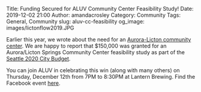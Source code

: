 Title: Funding Secured for ALUV Community Center Feasibility Study!
Date: 2019-12-02 21:00
Author: amandacrosley
Category: Community
Tags: General, Community
slug: aluv-cc-feasibility
og_image: images/lictonflow2019.JPG

Earlier this year, we wrote about the need for an [Aurora-Licton community center](https://lovelicton.com/aluv-community-center-cta.html). We are happy to report that $150,000 was granted for an Aurora/Licton Springs Community Center feasibility study as part of the [Seattle 2020 City Budget](https://juarez.seattle.gov/district-5-budget-wins-2020/).

You can join ALUV in celebrating this win (along with many others) on Thursday, December 12th from 7PM to 8:30PM at Lantern Brewing. Find the Facebook event [here](https://www.facebook.com/events/2543178332579949/). 

